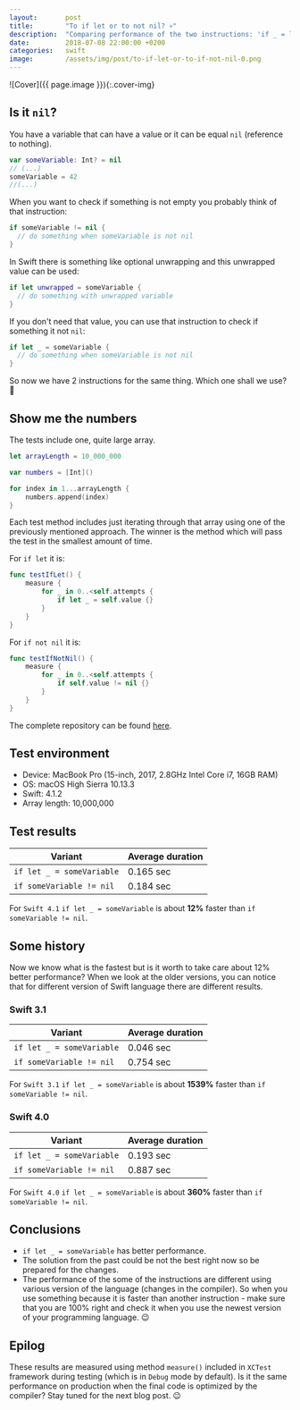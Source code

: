 ```yaml
---
layout:       post
title:        "To if let or to not nil? 💀"
description:  "Comparing performance of the two instructions: 'if _ = let' and 'if something != nil'"
date:         2018-07-08 22:00:00 +0200
categories:   swift
image:        /assets/img/post/to-if-let-or-to-if-not-nil-0.png
---
```


![Cover]({{ page.image }}){:.cover-img}

## Is it `nil`?

You have a variable that can have a value or it can be equal `nil` (reference to nothing).

```swift
var someVariable: Int? = nil
// (...)
someVariable = 42
//(...)
```

When you want to check if something is not empty you probably think of that instruction:

```swift
if someVariable != nil {
  // do something when someVariable is not nil
}
```

In Swift there is something like optional unwrapping and this unwrapped value can be used:

```swift
if let unwrapped = someVariable {
  // do something with unwrapped variable
}
```

If you don't need that value, you can use that instruction to check if something it not `nil`:

```swift
if let _ = someVariable {
  // do something when someVariable is not nil
}
```

So now we have 2 instructions for the same thing. Which one shall we use? 🤔


## Show me the numbers

The tests include one, quite large array.

```swift
let arrayLength = 10_000_000

var numbers = [Int]()

for index in 1...arrayLength {
    numbers.append(index)
}
```

Each test method includes just iterating through that array using one of the previously mentioned approach. The winner is the method which will pass the test in the smallest amount of time.

For `if let` it is:

```swift
func testIfLet() {
    measure {
        for _ in 0..<self.attempts {
            if let _ = self.value {}
        }
    }
}
```

For `if not nil` it is:

```swift
func testIfNotNil() {
    measure {
        for _ in 0..<self.attempts {
            if self.value != nil {}
        }
    }
}
```

The complete repository can be found [here](https://github.com/albinekcom/NotNilChallenge).


## Test environment

- Device: MacBook Pro (15-inch, 2017, 2.8GHz Intel Core i7, 16GB RAM)
- OS: macOS High Sierra 10.13.3
- Swift: 4.1.2
- Array length: 10,000,000


## Test results

| Variant                   | Average duration |
|---------------------------|------------------|
| `if let _ = someVariable` | 0.165 sec        |
| `if someVariable != nil`  | 0.184 sec        |

For `Swift 4.1` `if let _ = someVariable` is about **12%** faster than `if someVariable != nil`.


## Some history

Now we know what is the fastest but is it worth to take care about 12% better performance? When we look at the older versions, you can notice that for different version of Swift language there are different results.

### Swift 3.1

| Variant                   | Average duration |
|---------------------------|------------------|
| `if let _ = someVariable` | 0.046 sec        |
| `if someVariable != nil`  | 0.754 sec        |

For `Swift 3.1` `if let _ = someVariable` is about **1539%** faster than `if someVariable != nil`.

### Swift 4.0

| Variant                   | Average duration |
|---------------------------|------------------|
| `if let _ = someVariable` | 0.193 sec        |
| `if someVariable != nil`  | 0.887 sec        |


For `Swift 4.0` `if let _ = someVariable` is about **360%** faster than `if someVariable != nil`.


## Conclusions

- `if let _ = someVariable` has better performance.
- The solution from the past could be not the best right now so be prepared for the changes.
- The performance of the some of the instructions are different using various version of the language (changes in the compiler). So when you use something because it is faster than another instruction - make sure that you are 100% right and check it when you use the newest version of your programming language. 😉


## Epilog

These results are measured using method `measure()` included in `XCTest` framework during testing (which is in `Debug` mode by default). Is it the same performance on production when the final code is optimized by the compiler? Stay tuned for the next blog post. 😉
